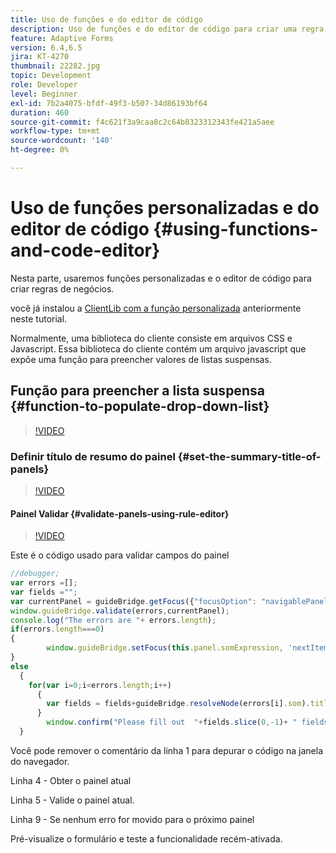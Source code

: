 ```yaml
---
title: Uso de funções e do editor de código
description: Uso de funções e do editor de código para criar uma regra de negócios
feature: Adaptive Forms
version: 6.4,6.5
jira: KT-4270
thumbnail: 22282.jpg
topic: Development
role: Developer
level: Beginner
exl-id: 7b2a4075-bfdf-49f3-b507-34d86193bf64
duration: 460
source-git-commit: f4c621f3a9caa8c2c64b8323312343fe421a5aee
workflow-type: tm+mt
source-wordcount: '140'
ht-degree: 0%

---
```


# Uso de funções personalizadas e do editor de código {#using-functions-and-code-editor}

Nesta parte, usaremos funções personalizadas e o editor de código para criar regras de negócios.

você já instalou a [ClientLib com a função personalizada](assets/client-libs-and-logo.zip) anteriormente neste tutorial.

Normalmente, uma biblioteca do cliente consiste em arquivos CSS e Javascript. Essa biblioteca do cliente contém um arquivo javascript que expõe uma função para preencher valores de listas suspensas.


## Função para preencher a lista suspensa {#function-to-populate-drop-down-list}

>[!VIDEO](https://video.tv.adobe.com/v/22282?quality=12&learn=on)

### Definir título de resumo do painel {#set-the-summary-title-of-panels}

>[!VIDEO](https://video.tv.adobe.com/v/28387?quality=12&learn=on)

#### Painel Validar {#validate-panels-using-rule-editor}

>[!VIDEO](https://video.tv.adobe.com/v/28409?quality=12&learn=on)

Este é o código usado para validar campos do painel

```javascript
//debugger;
var errors =[];
var fields ="";
var currentPanel = guideBridge.getFocus({"focusOption": "navigablePanel"});
window.guideBridge.validate(errors,currentPanel);
console.log("The errors are "+ errors.length);
if(errors.length===0)
{
        window.guideBridge.setFocus(this.panel.somExpression, 'nextItem', true);
}
else
  {
    for(var i=0;i<errors.length;i++)
      {
        var fields = fields+guideBridge.resolveNode(errors[i].som).title+" , ";
      }
        window.confirm("Please fill out  "+fields.slice(0,-1)+ " fields");
  }
```

Você pode remover o comentário da linha 1 para depurar o código na janela do navegador.

Linha 4 - Obter o painel atual

Linha 5 - Valide o painel atual.

Linha 9 - Se nenhum erro for movido para o próximo painel

Pré-visualize o formulário e teste a funcionalidade recém-ativada.
